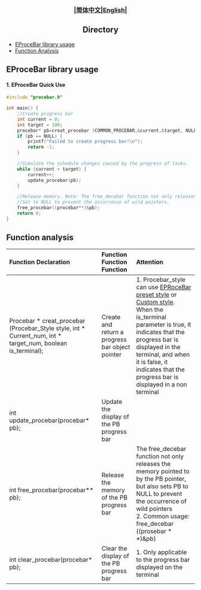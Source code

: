 ### <div align="center">|[简体中文](../cn/EProceBar.md)|[English](EProceBar_en.md)|</div>

## <div align="center">Directory</div>
- [EProceBar library usage](#eprocebar-library-usage)
- [Function Analysis](#function-analysis)

## EProceBar library usage
#### 1.  EProceBar Quick Use
```c
#include "procebar.h"

int main() {
    //Create progress bar
    int current = 0;
    int target = 100;
    procebar* pb=creat_procebar (COMMON_PROCEBAR,&current,&target, NULL, true);//Use COMMON-PROCEBAR style
    if (pb == NULL) { 
        printf("Failed to create progress bar!\n");
        return -1;
    }

    //Simulate the schedule changes caused by the progress of tasks.
    while (current < target) {
        current++;
        update_procebar(pb);
    }

    //Release memory. Note: The free_decebar function not only releases the memory pointed to by the PB pointer, but also
    //Set to NULL to prevent the occurrence of wild pointers.
    free_procebar((procebar**)&pb);
    return 0;
}
```

## Function analysis
|Function Declaration | Function Function Function | Attention|
|:-|:-|:-|
|Procebar * creat_procebar (Procebar_Style style, int * Current_num, int * target_num, boolean is_terminal); | Create and return a progress bar object pointer| 1. Procebar_style can use [EPRoceBar preset style](EProceBar_Style_en.md#eprocebar-preset-style) or [Custom style](EProceBar_Style_en.md#eprocebar-custom-style). <br>When the is_terminal parameter is true, it indicates that the progress bar is displayed in the terminal, and when it is false, it indicates that the progress bar is displayed in a non terminal|
|int update_procebar(procebar* pb);| Update the display of the PB progress bar||
|int free_procebar(procebar** pb);| Release the memory of the PB progress bar| The free_decebar function not only releases the memory pointed to by the PB pointer, but also sets PB to NULL to prevent the occurrence of wild pointers<br> 2. Common usage: free_decebar ((prosebar * *)&pb)|
|int clear_procebar(procebar* pb);| Clear the display of the PB progress bar| 1. Only applicable to the progress bar displayed on the terminal|